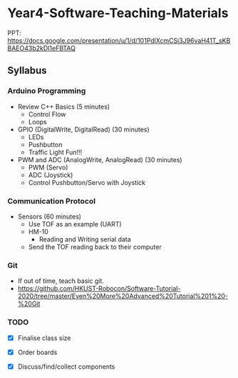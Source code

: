 # Year4-Software-Teaching-Materials

PPT: https://docs.google.com/presentation/u/1/d/101PdlXcmCSi3J96vaH41T_sKBBAEO43b2kDI1eFBTAQ

## Syllabus
### Arduino Programming
* Review C++ Basics (5 minutes)
    * Control Flow
    * Loops
* GPIO (DigitalWrite, DigitalRead) (30 minutes)
    * LEDs
    * Pushbutton
    * Traffic Light Fun!!!
* PWM and ADC (AnalogWrite, AnalogRead) (30 minutes)
    * PWM (Servo)
    * ADC (Joystick)
    * Control Pushbutton/Servo with Joystick

### Communication Protocol
* Sensors (60 minutes)
    * Use TOF as an example (UART)
    * HM-10
        * Reading and Writing serial data
    * Send the TOF reading back to their computer

### Git
* If out of time, teach basic git.
* https://github.com/HKUST-Robocon/Software-Tutorial-2020/tree/master/Even%20More%20Advanced%20Tutorial%201%20-%20Git

### TODO
- [x] Finalise class size
- [x] Order boards
- [x] Discuss/find/collect components

